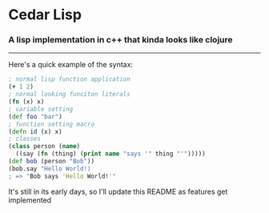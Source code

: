 # Cedar Lisp
### A lisp implementation in c++ that kinda looks like clojure
---

Here's a quick example of the syntax:
```clojure
; normal lisp function application
(+ 1 2)
; normal looking funciton literals
(fn (x) x)
; variable setting
(def foo "bar")
; function setting macro
(defn id (x) x)
; classes
(class person (name)
  ((say (fn (thing) (print name "says '" thing "'")))))
(def bob (person "Bob"))
(bob.say "Hello World!)
; => "Bob says 'Hello World!'"
```

It's still in its early days, so I'll update this README as features get implemented
